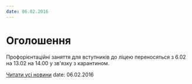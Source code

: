 ```yaml
---
date: 06.02.2016
---
```

# Оголошення

Профорієнтаційні заняття для вступників до ліцею переносяться з 6.02 на 13.02 на 14.00 у зв'язку з карантином.

[Читати усі новини](/news)
date: 06.02.2016
